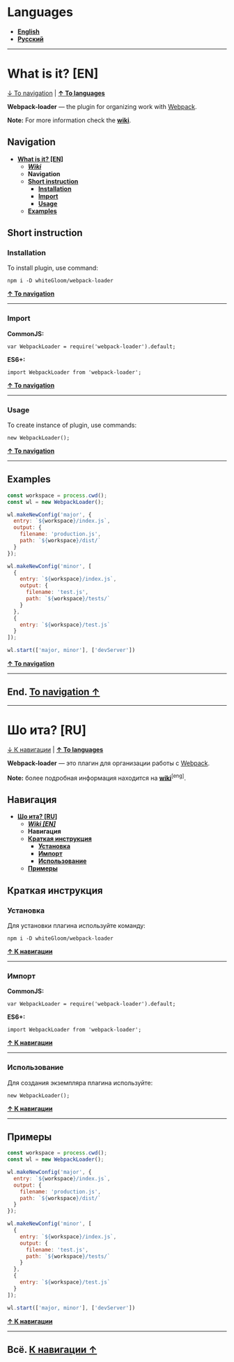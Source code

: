 <h1 id='languages'>Languages</h1>

* **[English](#what-is-it-en 'English')**
* **[Русский](#what-is-it-ru 'Русский')**

***

<h1 id='what-is-it-en'>What is it? [EN]</h1>

[↓ To navigation](#navigation-en '↓ To navigation-en') | **[↑ To languages](#languages '↑ To languages')**

**Webpack-loader** — the plugin for organizing work with [Webpack](https://webpack.js.org/ 'Webpack').

**Note:** For more information check the **[wiki](https://github.com/whiteGloom/webpack-loader/wiki 'Wiki')**.

<h2 id='navigation-en'>Navigation</h2>

* **[What is it? [EN]](#what-is-it-en 'What is it? [EN]')**
    * _**[Wiki](https://github.com/whiteGloom/webpack-loader/wiki 'Wiki')**_
    * **Navigation**
    * **[Short instruction](#short-instruction-en 'Short instruction')**
        * **[Installation](#installation-en 'Installation')**
        * **[Import](#import-en 'Import')**
        * **[Usage](#usage-en 'Usage')**
    * **[Examples](#examples-en 'Examples')**

<h2 id='short-instruction-en'>Short instruction</h2>

<h3 id='installation-en'>Installation</h3>

To install plugin, use command:

```
npm i -D whiteGloom/webpack-loader
```

**[↑ To navigation](#navigation-en '↑ To navigation')** 

***

<h3 id='import-en'>Import</h3>

**CommonJS:**

```
var WebpackLoader = require('webpack-loader').default;
```

**ES6+:**

```
import WebpackLoader from 'webpack-loader';
```

**[↑ To navigation](#navigation-en '↑ To navigation')** 

***

<h3 id='usage-en'>Usage</h3>

To create instance of plugin, use commands:

```
new WebpackLoader();
```

**[↑ To navigation](#navigation-en '↑ To navigation')** 

***

<h2 id='examples-en'>Examples</h2>

```js
const workspace = process.cwd();
const wl = new WebpackLoader();

wl.makeNewConfig('major', {
  entry: `${workspace}/index.js`,
  output: {
    filename: 'production.js',
    path: `${workspace}/dist/`
  }
});

wl.makeNewConfig('minor', [
  {
    entry: `${workspace}/index.js`,
    output: {
      filename: 'test.js',
      path: `${workspace}/tests/` 
    } 
  },
  {
    entry: `${workspace}/test.js`
  }
]);

wl.start(['major, minor'], ['devServer'])
```

**[↑ To navigation](#navigation-en '↑ To navigation')** 

***

<h2 id="end-en">End. <a href='#navigation-en'>To navigation ↑</a></h2>

***

<h1 id='what-is-it-ru'>Шо ита? [RU]</h1>

[↓ К навигации](#navigation-ru '↓ К навигации') | **[↑ To languages](#languages '↑ To languages')** 

**Webpack-loader** — это плагин для организации работы с [Webpack](https://webpack.js.org/ 'Webpack').

**Note:** более подробная информация находится на **[wiki](https://github.com/whiteGloom/webpack-loader/wiki 'Wiki')**<sup>[eng]</sup>.

<h2 id='navigation-ru'>Навигация</h2>

* **[Шо ита? [RU]](#what-is-it-ru 'Шо ита? [RU]')**
    * _**[Wiki [EN]](https://github.com/whiteGloom/webpack-loader/wiki 'Wiki [EN]')**_
    * **Навигация**
    * **[Краткая инструкция](#short-instruction-ru 'Краткая инструкция')**
        * **[Установка](#installation-ru 'Установка')**
        * **[Импорт](#import-ru 'Импорт')**
        * **[Использование](#usage-ru 'Использование')**
    * **[Примеры](#examples-ru 'Примеры')**

<h2 id='short-instruction-ru'>Краткая инструкция</h2>

<h3 id='installation-ru'>Установка</h3>

Для установки плагина используйте команду:

```
npm i -D whiteGloom/webpack-loader
```

**[↑ К навигации](#navigation-ru '↑ К навигации')**

***

<h3 id='import-ru'>Импорт</h3>

**CommonJS:**

```
var WebpackLoader = require('webpack-loader').default;
```

**ES6+:**

```
import WebpackLoader from 'webpack-loader';
```

**[↑ К навигации](#navigation-ru '↑ К навигации')**

***

<h3 id='usage-ru'>Использование</h3>

Для создания экземпляра плагина используйте:

```
new WebpackLoader();
```

**[↑ К навигации](#navigation-ru '↑ К навигации')**

***

<h2 id='examples-ru'>Примеры</h2>

```js
const workspace = process.cwd();
const wl = new WebpackLoader();

wl.makeNewConfig('major', {
  entry: `${workspace}/index.js`,
  output: {
    filename: 'production.js',
    path: `${workspace}/dist/`
  }
});

wl.makeNewConfig('minor', [
  {
    entry: `${workspace}/index.js`,
    output: {
      filename: 'test.js',
      path: `${workspace}/tests/` 
    } 
  },
  {
    entry: `${workspace}/test.js`
  }
]);

wl.start(['major, minor'], ['devServer'])
```

**[↑ К навигации](#navigation-ru '↑ К навигации')**

***

<h2 id="end-ru">Всё. <a href='#navigation-ru'>К навигации ↑</a></h2>